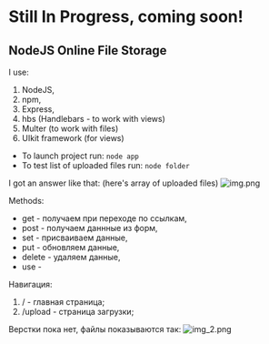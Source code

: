 # Still In Progress, coming soon!

## NodeJS Online File Storage
I use:
1) NodeJS, 
2) npm, 
3) Express,
4) hbs (Handlebars - to work with views) 
5) Multer (to work with files)
6) UIkit framework (for views)
* To launch project run:
``` node app ```
* To test list of uploaded files run:
``` node folder ```

I got an answer like that: (here's array of uploaded files)
![img.png](img.png)



Methods:
* get - получаем при переходе по ссылкам,
* post - получаем даннные из форм,
* set - присваиваем данные,
* put - обновляем данные,
* delete - удаляем данные,
* use -
  
Навигация: 
1) / - главная страница;
2) /upload - страница загрузки;

Верстки пока нет, файлы показываются так:
![img_2.png](img_2.png)


